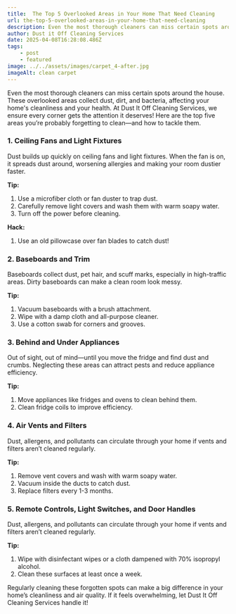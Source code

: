 ```yaml
---
title:  The Top 5 Overlooked Areas in Your Home That Need Cleaning
url: the-top-5-overlooked-areas-in-your-home-that-need-cleaning
description: Even the most thorough cleaners can miss certain spots around the house. These overlooked areas collect dust, dirt, and bacteria, affecting your home's cleanliness and your health.
author: Dust it Off Cleaning Services
date: 2025-04-08T16:28:08.486Z
tags:
    - post
    - featured
image: ../../assets/images/carpet_4-after.jpg
imageAlt: clean carpet
---
```


Even the most thorough cleaners can miss certain spots around the house. These overlooked areas collect dust, dirt, and bacteria, affecting your home's cleanliness and your health. At Dust It Off Cleaning Services, we ensure every corner gets the attention it deserves! Here are the top five areas you’re probably forgetting to clean—and how to tackle them.



### 1. Ceiling Fans and Light Fixtures

Dust builds up quickly on ceiling fans and light fixtures. When the fan is on, it spreads dust around, worsening allergies and making your room dustier faster.


**Tip:**

1. Use a microfiber cloth or fan duster to trap dust.
2. Carefully remove light covers and wash them with warm soapy water.
3. Turn off the power before cleaning.

**Hack:**

1. Use an old pillowcase over fan blades to catch dust!

### 2. Baseboards and Trim

Baseboards collect dust, pet hair, and scuff marks, especially in high-traffic areas. Dirty baseboards can make a clean room look messy.

**Tip:**

1. Vacuum baseboards with a brush attachment.
2. Wipe with a damp cloth and all-purpose cleaner.
3. Use a cotton swab for corners and grooves.

### 3. Behind and Under Appliances

Out of sight, out of mind—until you move the fridge and find dust and crumbs. Neglecting these areas can attract pests and reduce appliance efficiency.

**Tip:**
1. Move appliances like fridges and ovens to clean behind them.
2. Clean fridge coils to improve efficiency.

### 4. Air Vents and Filters

Dust, allergens, and pollutants can circulate through your home if vents and filters aren’t cleaned regularly.

**Tip:**

1. Remove vent covers and wash with warm soapy water.
2. Vacuum inside the ducts to catch dust.
3. Replace filters every 1-3 months.

### 5. Remote Controls, Light Switches, and Door Handles

Dust, allergens, and pollutants can circulate through your home if vents and filters aren’t cleaned regularly.

**Tip:**

1. Wipe with disinfectant wipes or a cloth dampened with 70% isopropyl alcohol.
2. Clean these surfaces at least once a week.

Regularly cleaning these forgotten spots can make a big difference in your home’s cleanliness and air quality. If it feels overwhelming, let Dust It Off Cleaning Services handle it!
